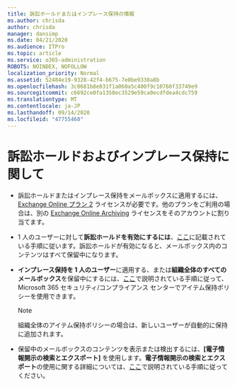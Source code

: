 ```yaml
---
title: 訴訟ホールドまたはインプレース保持の情報
ms.author: chrisda
author: chrisda
manager: dansimp
ms.date: 04/21/2020
ms.audience: ITPro
ms.topic: article
ms.service: o365-administration
ROBOTS: NOINDEX, NOFOLLOW
localization_priority: Normal
ms.assetid: 52484e19-9328-42f4-b675-7e0be9338a8b
ms.openlocfilehash: 3c0681b8e031f1a060a5c400f9c10760f33749e9
ms.sourcegitcommit: c6692ce0fa1358ec3529e59ca0ecdfdea4cdc759
ms.translationtype: MT
ms.contentlocale: ja-JP
ms.lasthandoff: 09/14/2020
ms.locfileid: "47755460"
---
```

# <a name="about-litigation-holds-and-in-place-holds"></a>訴訟ホールドおよびインプレース保持に関して

- 訴訟ホールドまたはインプレース保持をメールボックスに適用するには、[Exchange Online プラン 2](https://docs.microsoft.com/office365/servicedescriptions/office-365-platform-service-description/office-365-plan-options) ライセンスが必要です。他のプランをご利用の場合は、別の [Exchange Online Archiving](https://docs.microsoft.com/office365/servicedescriptions/exchange-online-archiving-service-description/exchange-online-archiving-service-description) ライセンスをそのアカウントに割り当てます。 
    
- 1 人のユーザーに対して**訴訟ホールドを有効にするには**、[ここ](https://docs.microsoft.com/office365/SecurityCompliance/place-a-mailbox-on-litigation-hold)に記載されている手順に従います。訴訟ホールドが有効になると、メールボックス内のコンテンツはすべて保留中になります。
    
- **インプレース保持を 1 人のユーザー**に適用する、または**組織全体のすべてのメールボックス**を保留中にするには、[ここ]( https://docs.microsoft.com/microsoft-365/compliance/retention-policies)で説明されている手順に従って、Microsoft 365 セキュリティ/コンプライアンス センターでアイテム保持ポリシーを使用できます。
    
    > [!NOTE]
    > 組織全体のアイテム保持ポリシーの場合は、新しいユーザーが自動的に保持に追加されます。 
  
- 保留中のメールボックスのコンテンツを表示または検出するには、**[電子情報開示の検索とエクスポート]** を使用します。**電子情報開示の検索とエクスポート**の使用に関する詳細については、[ここ](https://docs.microsoft.com/microsoft-365/compliance/export-search-results)で説明されている手順に従ってください。
    


